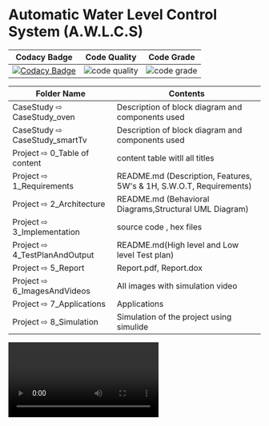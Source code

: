 # Automatic Water Level Control System (A.W.L.C.S)

|Codacy Badge | Code Quality | Code Grade |
|--|--|--|
|[![Codacy Badge](https://app.codacy.com/project/badge/Grade/40439e0fe75d4e999c140fcddc607459)](https://www.codacy.com/gh/vinayvanka/M2_EmbSys/dashboard?utm_source=github.com&amp;utm_medium=referral&amp;utm_content=vinayvanka/M2_EmbSys&amp;utm_campaign=Badge_Grade)|![code quality](https://api.codiga.io/project/31627/score/svg)|![code grade](https://api.codiga.io/project/31627/status/svg)|

| Folder Name | Contents |
|---|---|
| CaseStudy ⇨ CaseStudy_oven| Description of block diagram and components used |
| CaseStudy ⇨ CaseStudy_smartTv| Description of block diagram and components used |
| Project ⇨ 0_Table of content | content table witll all titles |
| Project ⇨ 1_Requirements | README.md (Description, Features, 5W's & 1H, S.W.O.T, Requirements)  |
| Project ⇨ 2_Architecture | README.md (Behavioral Diagrams,Structural UML Diagram) |
| Project ⇨ 3_Implementation | source code , hex files |
| Project ⇨ 4_TestPlanAndOutput | README.md(High level and Low level Test plan) |
| Project ⇨ 5_Report | Report.pdf, Report.dox |
| Project ⇨ 6_ImagesAndVideos | All images with simulation video |
| Project ⇨ 7_Applications | Applications |
| Project ⇨ 8_Simulation | Simulation of the project using simulide |

![IMAGE ALT TEXT](https://github.com/vinayvanka/M2_EmbSys/blob/main/Project/6_ImagesAndVideos/simulation.mp4)
